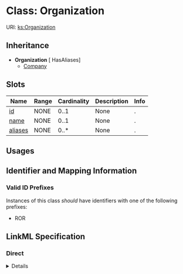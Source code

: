 # Class: Organization




URI: [ks:Organization](https://w3id.org/linkml/tests/kitchen_sink/Organization)




## Inheritance

* **Organization** [ HasAliases]
    * [Company](Company.md)




## Slots

| Name | Range | Cardinality | Description  | Info |
| ---  | --- | --- | --- | --- |
| [id](id.md) | NONE | 0..1 | None  | . |
| [name](name.md) | NONE | 0..1 | None  | . |
| [aliases](aliases.md) | NONE | 0..* | None  | . |


## Usages



## Identifier and Mapping Information


### Valid ID Prefixes

Instances of this class *should* have identifiers with one of the following prefixes:

* ROR










## LinkML Specification

<!-- TODO: investigate https://stackoverflow.com/questions/37606292/how-to-create-tabbed-code-blocks-in-mkdocs-or-sphinx -->

### Direct

<details>
```yaml
name: Organization
id_prefixes:
- ROR
from_schema: https://w3id.org/linkml/tests/kitchen_sink
mixins:
- HasAliases
slots:
- id
- name

```
</details>

### Induced

<details>
```yaml
name: Organization
id_prefixes:
- ROR
from_schema: https://w3id.org/linkml/tests/kitchen_sink
mixins:
- HasAliases
attributes:
  id:
    name: id
    from_schema: https://w3id.org/linkml/tests/core
    identifier: true
    alias: id
    owner: Organization
  name:
    name: name
    from_schema: https://w3id.org/linkml/tests/core
    alias: name
    owner: Organization
    required: false
  aliases:
    name: aliases
    from_schema: https://w3id.org/linkml/tests/kitchen_sink
    slot_uri: skos:altLabel
    multivalued: true
    alias: aliases
    owner: Organization

```
</details>
